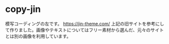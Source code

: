 # copy-jin
模写コーディングの左です。
https://jin-theme.com/
上記の旧サイトを参考にして作りました。画像やテキストについてはフリー素材から選んだ、元々のサイトとは別の画像を利用しています。
